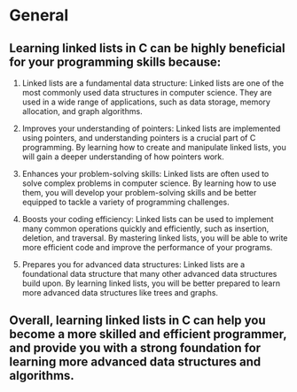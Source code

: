 # General

## Learning linked lists in C can be highly beneficial for your programming skills because:

1. Linked lists are a fundamental data structure: Linked lists are one of the most commonly used data structures in computer science. They are used in a wide range of applications, such as data storage, memory allocation, and graph algorithms.

2. Improves your understanding of pointers: Linked lists are implemented using pointers, and understanding pointers is a crucial part of C programming. By learning how to create and manipulate linked lists, you will gain a deeper understanding of how pointers work.

3. Enhances your problem-solving skills: Linked lists are often used to solve complex problems in computer science. By learning how to use them, you will develop your problem-solving skills and be better equipped to tackle a variety of programming challenges.

4. Boosts your coding efficiency: Linked lists can be used to implement many common operations quickly and efficiently, such as insertion, deletion, and traversal. By mastering linked lists, you will be able to write more efficient code and improve the performance of your programs.

5. Prepares you for advanced data structures: Linked lists are a foundational data structure that many other advanced data structures build upon. By learning linked lists, you will be better prepared to learn more advanced data structures like trees and graphs.

## Overall, learning linked lists in C can help you become a more skilled and efficient programmer, and provide you with a strong foundation for learning more advanced data structures and algorithms.

